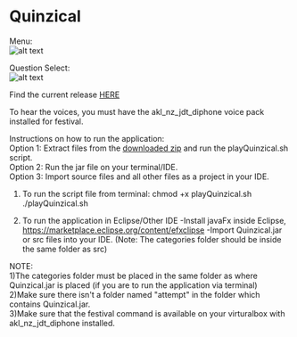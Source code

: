 # Quinzical

Menu:\
![alt text](https://cdn.discordapp.com/attachments/627267590862929961/761884795516485632/menu.png "Quinzical Menu")

Question Select:\
![alt text](https://cdn.discordapp.com/attachments/627267590862929961/761885530727776266/unknown.png "Question Selection Screen")

Find the current release [HERE](https://github.com/SOFTENG206-2020/assignment-3-and-project-team-05/releases/tag/1.0)

To hear the voices, you must have the akl_nz_jdt_diphone voice pack installed for festival.

Instructions on how to run the application:\
Option 1: Extract files from the [downloaded zip](https://github.com/SOFTENG206-2020/assignment-3-and-project-team-05/releases/tag/1.0) and run the playQuinzical.sh script.\
Option 2: Run the jar file on your terminal/IDE.\
Option 3: Import source files and all other files as a project in your IDE.

1) To run the script file from terminal:
  chmod +x playQuinzical.sh
  ./playQuinzical.sh
  
2) To run the application in Eclipse/Other IDE
   -Install javaFx inside Eclipse, https://marketplace.eclipse.org/content/efxclipse
   -Import Quinzical.jar or src files into your IDE. (Note: The categories folder should be inside the same folder as src)
   
NOTE:\
1)The categories folder must be placed in the same folder as where Quinzical.jar is placed (if you are to run the application via terminal)\
2)Make sure there isn't a folder named "attempt" in the folder which contains Quinzical.jar.\
3)Make sure that the festival command is available on your virturalbox with akl_nz_jdt_diphone installed.


